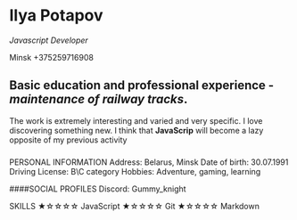 # __Ilya Potapov__
*Javascript Developer*

 Minsk
+375259716908

## Basic education and professional experience - *maintenance of railway tracks*.
The work is extremely interesting and varied and very specific.
I love discovering something new. I think that __JavaScrip__ will become a lazy opposite of my previous activity

###
PERSONAL INFORMATION
 Address: Belarus, Minsk 
Date of birth: 30.07.1991  
 Driving License: B\C category
Hobbies: Adventure, gaming, learning

####SOCIAL PROFILES
 Discord: Gummy_knight

SKILLS
  ★☆☆☆☆ JavaScript
  ★☆☆☆☆ Git
  ★☆☆☆☆ Markdown 
